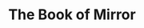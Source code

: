---
    layout: /isi/jurnal.njk
    title : 'The Book of Mirror'
    coverImg : 'https://ik.imagekit.io/hjse9uhdjqd/tr:n-cover/buku/theBookofMirror_jT0omfTP3rg.jpg'
    penulis: 'E.O Chirovici'
    tags: baca
---